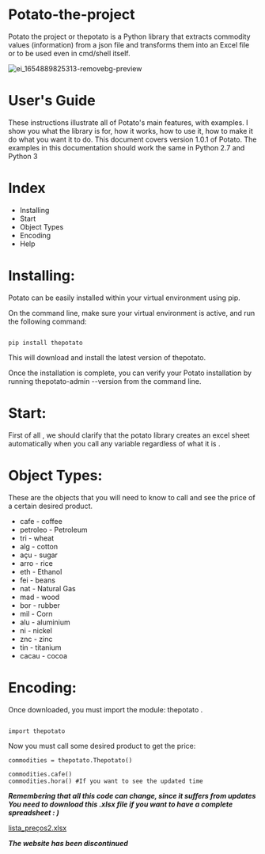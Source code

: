 # Potato-the-project
Potato the project or thepotato is a Python library that extracts commodity values ​​(information) from a json file and transforms them into an Excel file or to be used even in cmd/shell itself.

![ei_1654889825313-removebg-preview](https://user-images.githubusercontent.com/76263577/173142391-2a471818-28df-4d1b-af16-5f710f6fce7b.png)

# User's Guide  
These instructions illustrate all of Potato's main features, with examples. I show you what the library is for, how it works, how to use it, how to make it do what you want it to do. This document covers version 1.0.1 of Potato. The examples in this documentation should work the same in Python 2.7 and Python 3

# Index
- Installing  
- Start  
- Object Types  
- Encoding  
- Help  

# Installing:  
Potato can be easily installed within your virtual environment using pip.

On the command line, make sure your virtual environment is active, and run the following command:
```

pip install thepotato
```
This will download and install the latest version of thepotato.

Once the installation is complete, you can verify your Potato installation by running thepotato-admin --version from the command line.

# Start:  
First of all , we should clarify that the potato library creates an excel sheet automatically when you call any variable regardless of what it is .

# Object Types:  
These are the objects that you will need to know to call and see the price of a certain desired product.

- cafe - coffee  
- petroleo - Petroleum  
- tri - wheat  
- alg - cotton  
- açu - sugar  
- arro - rice  
- eth - Ethanol  
- fei - beans  
- nat - Natural Gas  
- mad - wood  
- bor - rubber  
- mil - Corn
- alu - aluminium
- ni - nickel
- znc - zinc
- tin - titanium
- cacau - cocoa

# Encoding:
Once downloaded, you must import the module: thepotato .
```

import thepotato
```
Now you must call some desired product to get the price:
```
commodities = thepotato.Thepotato()

commodities.cafe()
commodities.hora() #If you want to see the updated time
```
***Remembering that all this code can change, since it suffers from updates***   
***You need to download this .xlsx file if you want to have a complete spreadsheet : )***  

[lista_preços2.xlsx](https://github.com/dcgo15/Potato-the-project/files/8885809/lista_precos2.xlsx)

***The website has been discontinued***
